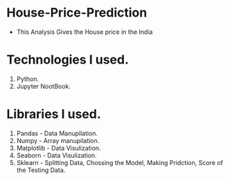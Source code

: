 # House-Price-Prediction
* This Analysis Gives the House price in the India
# Technologies I used.
  1. Python.
  2. Jupyter NootBook.
# Libraries I used.
 1. Pandas - Data Manupilation.
 2. Numpy - Array manupilation.
 3. Matplotlib - Data Visulization.
 4. Seaborn  - Data Visulization.
 5. Sklearn - Splitting Data, Chossing the Model, Making Pridction, Score of the Testing Data.
 
